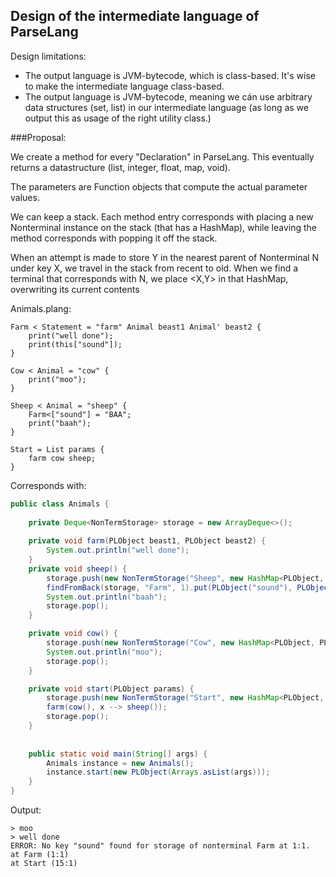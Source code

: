 ## Design of the intermediate language of ParseLang

Design limitations:
* The output language is JVM-bytecode, which is class-based. It's wise to make the intermediate language class-based.
* The output language is JVM-bytecode, meaning we cán use arbitrary data structures (set, list) in our intermediate
language (as long as we output this as usage of the right utility class.)

###Proposal:

We create a method for every "Declaration" in ParseLang. This eventually returns a datastructure (list, integer, float,
map, void).

The parameters are Function objects that compute the actual parameter values.

We can keep a stack. Each method entry corresponds with placing a new Nonterminal instance on the stack (that has a
HashMap), while leaving the method corresponds with popping it off the stack.

When an attempt is made to store Y in the nearest parent of Nonterminal N under key X, we travel in the stack from recent
to old. When we find a terminal that corresponds with N, we place <X,Y> in that HashMap, overwriting its current contents

Animals.plang:
```
Farm < Statement = "farm" Animal beast1 Animal' beast2 {
    print("well done");
    print(this["sound"]);
}

Cow < Animal = "cow" {
    print("moo");
}

Sheep < Animal = "sheep" {
    Farm<["sound"] = "BAA";
    print("baah");
}

Start = List params {
    farm cow sheep;
}
```

Corresponds with:
```java
public class Animals {
    
    private Deque<NonTermStorage> storage = new ArrayDeque<>();
    
    private void farm(PLObject beast1, PLObject beast2) {
        System.out.println("well done");
    }
    private void sheep() {
        storage.push(new NonTermStorage("Sheep", new HashMap<PLObject, PLObject>()));
        findFromBack(storage, "Farm", 1).put(PLObject("sound"), PLObject("BAA"));
        System.out.println("baah");
        storage.pop();
    }   

    private void cow() {
        storage.push(new NonTermStorage("Cow", new HashMap<PLObject, PLObject>()));
        System.out.println("moo");
        storage.pop();
    }     

    private void start(PLObject params) {
        storage.push(new NonTermStorage("Start", new HashMap<PLObject, PLObject>()));
        farm(cow(), x --> sheep());
        storage.pop();
    }
 
    
    public static void main(String[] args) {
        Animals instance = new Animals();
        instance.start(new PLObject(Arrays.asList(args)));
    }
}
```

Output:
```
> moo
> well done
ERROR: No key "sound" found for storage of nonterminal Farm at 1:1.
at Farm (1:1)
at Start (15:1)
```
